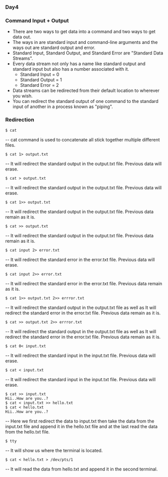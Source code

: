 ﻿


### Day4

### Command Input + Output
* There are two ways to get data into a command and two ways to get data out.
* The ways in are standard input and command-line arguments and the ways out are standard output and error.
* Standard Input, Standard Output, and Standard Error are "Standard Data Streams".
* Every data stream not only has a name like standard output and standard input but also has a number associated with it.
  * Standard Input = 0
  * Standard Output = 1
  * Standard Error = 2
* Data streams can be redirected from their default location to wherever you wish.
* You can redirect the standard output of one command to the standard input of another in a process known as "piping".
### Redirection
```
$ cat
```
-- cat command is used to concatenate all stick together multiple different files.
```
$ cat 1> output.txt
```
-- It will redirect the standard output in the output.txt file. Previous data will erase.
```
$ cat > output.txt
```
-- It will redirect the standard output in the output.txt file. Previous data will erase.
```
$ cat 1>> output.txt
```
-- It will redirect the standard output in the output.txt file. Previous data remain as it is.
```
$ cat >> output.txt
```
-- It will redirect the standard output in the output.txt file. Previous data remain as it is.
```
$ cat input 2> error.txt
```
-- It will redirect the standard error in the error.txt file. Previous data will erase.
```
$ cat input 2>> error.txt
```
-- It will redirect the standard error in the error.txt file. Previous data remain as it is.
```
$ cat 1>> output.txt 2>> errror.txt
```
-- It will redirect the standard output in the output.txt file as well as It will redirect the standard error in the error.txt file. Previous data remain as it is.
```
$ cat >> output.txt 2>> errror.txt
```
-- It will redirect the standard output in the output.txt file as well as It will redirect the standard error in the error.txt file. Previous data remain as it is.
```
$ cat 0< input.txt
```
-- It will redirect the standard input in the input.txt file. Previous data will erase.
```
$ cat < input.txt
```
-- It will redirect the standard input in the input.txt file. Previous data will erase.
```
$ cat >> input.txt
Hii..How are you..?
$ cat < input.txt >> hello.txt
$ cat < hello.txt
Hii..How are you..?
```
-- Here we first redirect the data to input.txt then take the data from the input.txt file and append it in the hello.txt file and at the last read the data from the hello.txt file.
```
$ tty
```
-- It will show us where the terminal is located.
```
$ cat < hello.txt > /dev/pts/1
```
-- It will read the data from hello.txt and append it in the second terminal.
